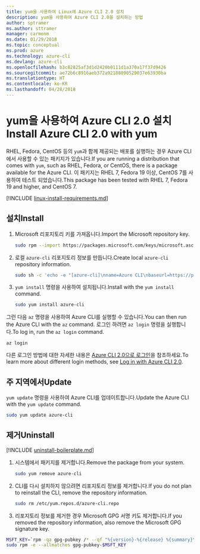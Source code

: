 ```yaml
---
title: yum을 사용하여 Linux에 Azure CLI 2.0 설치
description: yum을 사용하여 Azure CLI 2.0을 설치하는 방법
author: sptramer
ms.author: sttramer
manager: carmonm
ms.date: 01/29/2018
ms.topic: conceptual
ms.prod: azure
ms.technology: azure-cli
ms.devlang: azure-cli
ms.openlocfilehash: b3c82825af3d1d2420b0111d1a370a17f37d9426
ms.sourcegitcommit: ae72b6c8916aeb372a92188090529037e63930ba
ms.translationtype: HT
ms.contentlocale: ko-KR
ms.lasthandoff: 04/28/2018
---
```

# <a name="install-azure-cli-20-with-yum"></a><span data-ttu-id="871c1-103">yum을 사용하여 Azure CLI 2.0 설치</span><span class="sxs-lookup"><span data-stu-id="871c1-103">Install Azure CLI 2.0 with yum</span></span>

<span data-ttu-id="871c1-104">RHEL, Fedora, CentOS 등의 `yum`과 함께 제공되는 배포를 실행하는 경우 Azure CLI에서 사용할 수 있는 패키지가 있습니다.</span><span class="sxs-lookup"><span data-stu-id="871c1-104">If you are running a distribution that comes with `yum`, such as RHEL, Fedora, or CentOS, there is a package available for the Azure CLI.</span></span> <span data-ttu-id="871c1-105">이 패키지는 RHEL 7, Fedora 19 이상, CentOS 7를 사용하여 테스트 되었습니다.</span><span class="sxs-lookup"><span data-stu-id="871c1-105">This package has been tested with RHEL 7, Fedora 19 and higher, and CentOS 7.</span></span>

[!INCLUDE [linux-install-requirements.md](includes/linux-install-requirements.md)]

## <a name="install"></a><span data-ttu-id="871c1-106">설치</span><span class="sxs-lookup"><span data-stu-id="871c1-106">Install</span></span>

1. <span data-ttu-id="871c1-107">Microsoft 리포지토리 키를 가져옵니다.</span><span class="sxs-lookup"><span data-stu-id="871c1-107">Import the Microsoft repository key.</span></span>

   ```bash
   sudo rpm --import https://packages.microsoft.com/keys/microsoft.asc
   ```

2. <span data-ttu-id="871c1-108">로컬 `azure-cli` 리포지토리 정보를 만듭니다.</span><span class="sxs-lookup"><span data-stu-id="871c1-108">Create local `azure-cli` repository information.</span></span>

   ```bash
   sudo sh -c 'echo -e "[azure-cli]\nname=Azure CLI\nbaseurl=https://packages.microsoft.com/yumrepos/azure-cli\nenabled=1\ngpgcheck=1\ngpgkey=https://packages.microsoft.com/keys/microsoft.asc" > /etc/yum.repos.d/azure-cli.repo'
   ```

3. <span data-ttu-id="871c1-109">`yum install` 명령을 사용하여 설치됩니다.</span><span class="sxs-lookup"><span data-stu-id="871c1-109">Install with the `yum install` command.</span></span> 

   ```bash
   sudo yum install azure-cli
   ```

<span data-ttu-id="871c1-110">그런 다음 `az` 명령을 사용하여 Azure CLI를 실행할 수 있습니다.</span><span class="sxs-lookup"><span data-stu-id="871c1-110">You can then run the Azure CLI with the `az` command.</span></span> <span data-ttu-id="871c1-111">로그인 하려면 `az login` 명령을 실행합니다.</span><span class="sxs-lookup"><span data-stu-id="871c1-111">To log in, run the `az login` command.</span></span>

```azurecli
az login
```

<span data-ttu-id="871c1-112">다른 로그인 방법에 대한 자세한 내용은 [Azure CLI 2.0으로 로그인](authenticate-azure-cli.md)을 참조하세요.</span><span class="sxs-lookup"><span data-stu-id="871c1-112">To learn more about different login methods, see [Log in with Azure CLI 2.0](authenticate-azure-cli.md).</span></span>

## <a name="update"></a><span data-ttu-id="871c1-113">주 지역에서</span><span class="sxs-lookup"><span data-stu-id="871c1-113">Update</span></span>

<span data-ttu-id="871c1-114">`yum update` 명령을 사용하여 Azure CLI를 업데이트합니다.</span><span class="sxs-lookup"><span data-stu-id="871c1-114">Update the Azure CLI with the `yum update` command.</span></span>

```bash
sudo yum update azure-cli
```

## <a name="uninstall"></a><span data-ttu-id="871c1-115">제거</span><span class="sxs-lookup"><span data-stu-id="871c1-115">Uninstall</span></span>

[!INCLUDE [uninstall-boilerplate.md](includes/uninstall-boilerplate.md)]

1. <span data-ttu-id="871c1-116">시스템에서 패키지를 제거합니다.</span><span class="sxs-lookup"><span data-stu-id="871c1-116">Remove the package from your system.</span></span>

   ```bash
   sudo yum remove azure-cli
   ```

2. <span data-ttu-id="871c1-117">CLI를 다시 설치하지 않으려면 리포지토리 정보를 제거합니다.</span><span class="sxs-lookup"><span data-stu-id="871c1-117">If you do not plan to reinstall the CLI, remove the repository information.</span></span>

   ```bash
   sudo rm /etc/yum.repos.d/azure-cli.repo
   ```

3. <span data-ttu-id="871c1-118">리포지토리 정보를 제거한 경우 Microsoft GPG 서명 키도 제거합니다.</span><span class="sxs-lookup"><span data-stu-id="871c1-118">If you removed the repository information, also remove the Microsoft GPG signature key.</span></span>

  ```bash
  MSFT_KEY=`rpm -qa gpg-pubkey /* --qf "%{version}-%{release} %{summary}\n" | grep Microsoft | awk '{print $1}'`
  sudo rpm -e --allmatches gpg-pubkey-$MSFT_KEY
  ```
